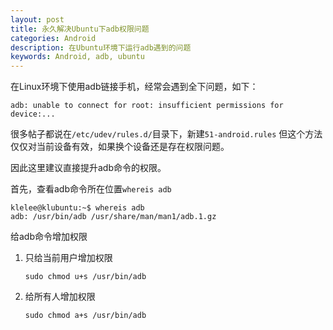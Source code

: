 ```yaml
---
layout: post
title: 永久解决Ubuntu下adb权限问题
categories: Android
description: 在Ubuntu环境下运行adb遇到的问题
keywords: Android, adb, ubuntu
---
```


在Linux环境下使用adb链接手机，经常会遇到全下问题，如下：

```shell
adb: unable to connect for root: insufficient permissions for device:...
```

很多帖子都说在`/etc/udev/rules.d/`目录下，新建`51-android.rules` 但这个方法仅仅对当前设备有效，如果换个设备还是存在权限问题。

因此这里建议直接提升adb命令的权限。

首先，查看adb命令所在位置`whereis adb`

```shell
klelee@klubuntu:~$ whereis adb
adb: /usr/bin/adb /usr/share/man/man1/adb.1.gz
```

给adb命令增加权限

1. 只给当前用户增加权限

   `sudo chmod u+s /usr/bin/adb`

2. 给所有人增加权限

   `sudo chmod a+s /usr/bin/adb`
